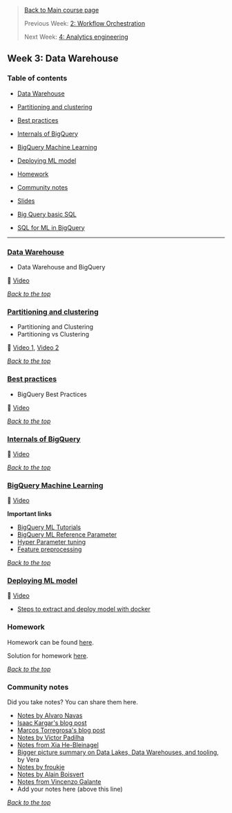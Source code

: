 >[Back to Main course page](../README.md)
>
>Previous Week: [2: Workflow Orchestration](../week_2_workflow_orchestration/README.md)
>
>Next Week: [4: Analytics engineering](../week_4_analytics_engineering/README.md)

## Week 3: Data Warehouse

### Table of contents

- [Data Warehouse](#data-warehouse)
- [Partitioning and clustering](#partitioning-and-clustering)
- [Best practices](#best-practices)
- [Internals of BigQuery](#internals-of-bigquery)
- [BigQuery Machine Learning](#bigquery-machine-learning)  
- [Deploying ML model](#deploying-ml-model)
- [Homework](#homework)
- [Community notes](#community-notes)


- [Slides](https://docs.google.com/presentation/d/1a3ZoBAXFk8-EhUsd7rAZd-5p_HpltkzSeujjRGB2TAI/edit?usp=sharing)  
- [Big Query basic SQL](big_query.sql)
- [SQL for ML in BigQuery](big_query_ml.sql)

---

### [Data Warehouse](dw_bigquery.md)

- Data Warehouse and BigQuery

:movie_camera: [Video](https://youtu.be/jrHljAoD6nM)

_[Back to the top](#table-of-contents)_

### [Partitioning and clustering](partitioning_clustering.md)

- Partitioning and Clustering
- Partitioning vs Clustering  

:movie_camera: [Video 1](https://youtu.be/jrHljAoD6nM?t=726), [Video 2](https://youtu.be/-CqXf7vhhDs)

_[Back to the top](#table-of-contents)_

### [Best practices](bigquery_best_practices.md)

- BigQuery Best Practices

:movie_camera: [Video](https://youtu.be/k81mLJVX08w)

_[Back to the top](#table-of-contents)_

### [Internals of BigQuery](internals_bigquery.md)

:movie_camera: [Video](https://youtu.be/eduHi1inM4s)

_[Back to the top](#table-of-contents)_

### [BigQuery Machine Learning](bigquery_ml.md)  

:movie_camera: [Video](https://youtu.be/B-WtpB0PuG4)

**Important links**
- [BigQuery ML Tutorials](https://cloud.google.com/bigquery-ml/docs/tutorials)
- [BigQuery ML Reference Parameter](https://cloud.google.com/bigquery-ml/docs/analytics-reference-patterns)
- [Hyper Parameter tuning](https://cloud.google.com/bigquery-ml/docs/reference/standard-sql/bigqueryml-syntax-create-glm)
- [Feature preprocessing](https://cloud.google.com/bigquery-ml/docs/reference/standard-sql/bigqueryml-syntax-preprocess-overview)

_[Back to the top](#table-of-contents)_

### [Deploying ML model](bigquery_ml_deploy.md)

:movie_camera: [Video](https://youtu.be/BjARzEWaznU)

- [Steps to extract and deploy model with docker](extract_model.md)  

### Homework 
Homework can be found [here](../cohorts/2023/week_3_data_warehouse/homework.md).

Solution for homework [here](../cohorts/2023/week_3_data_warehouse/homework_my_solutions.md).

_[Back to the top](#table-of-contents)_

### Community notes

Did you take notes? You can share them here.

* [Notes by Alvaro Navas](https://github.com/ziritrion/dataeng-zoomcamp/blob/main/notes/3_data_warehouse.md)
* [Isaac Kargar's blog post](https://kargarisaac.github.io/blog/data%20engineering/jupyter/2022/01/30/data-engineering-w3.html)
* [Marcos Torregrosa's blog post](https://www.n4gash.com/2023/data-engineering-zoomcamp-semana-3/) 
* [Notes by Victor Padilha](https://github.com/padilha/de-zoomcamp/tree/master/week3)
* [Notes from Xia He-Bleinagel](https://xiahe-bleinagel.com/2023/02/week-3-data-engineering-zoomcamp-notes-data-warehouse-and-bigquery/)
* [Bigger picture summary on Data Lakes, Data Warehouses, and tooling](https://medium.com/@verazabeida/zoomcamp-week-4-b8bde661bf98), by Vera
* [Notes by froukje](https://github.com/froukje/de-zoomcamp/blob/main/week_3_data_warehouse/notes/notes_week_03.md)
* [Notes by Alain Boisvert](https://github.com/boisalai/de-zoomcamp-2023/blob/main/week3.md)
* [Notes from Vincenzo Galante](https://binchentso.notion.site/Data-Talks-Club-Data-Engineering-Zoomcamp-8699af8e7ff94ec49e6f9bdec8eb69fd)
* Add your notes here (above this line)


_[Back to the top](#table-of-contents)_